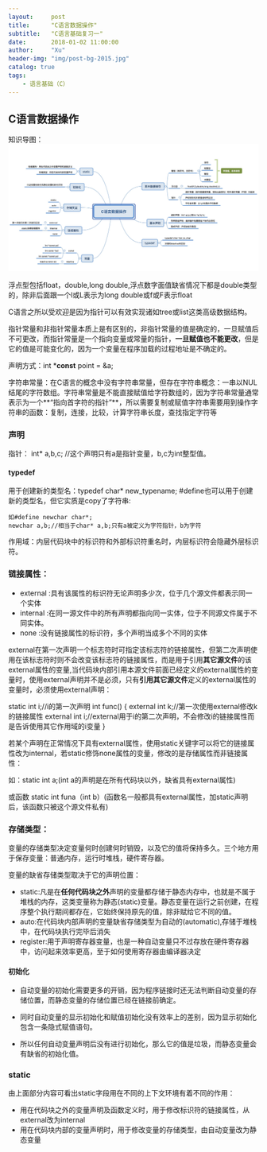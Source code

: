 ```yaml
---
layout:     post
title:      "C语言数据操作"
subtitle:   "C语言基础复习一"
date:       2018-01-02 11:00:00
author:     "Xu"
header-img: "img/post-bg-2015.jpg"
catalog: true
tags:
    - 语言基础（C）
---
```

## C语言数据操作

知识导图：
![C_basedata](/img/C_basedata.png)


浮点型包括float，double,long double,浮点数字面值缺省情况下都是double类型的，除非后面跟一个l或L表示为long double或f或F表示float

C语言之所以受欢迎是因为指针可以有效实现诸如tree或list这类高级数据结构。

指针常量和非指针常量本质上是有区别的，非指针常量的值是确定的，一旦赋值后不可更改，而指针常量是一个指向变量或常量的指针，**一旦赋值也不能更改**，但是它的值是可能变化的，因为一个变量在程序加载的过程地址是不确定的。

声明方式：int ***const** point = &a;

字符串常量：在C语言的概念中没有字符串常量，但存在字符串概念：一串以NUL结尾的字符数组。字符串常量是不能直接赋值给字符数组的，因为字符串常量通常表示为一个**“指向首字符的指针”**，所以需要复制或赋值字符串需要用到操作字符串的函数：复制，连接，比较，计算字符串长度，查找指定字符等

### 声明

指针：
int* a,b,c; //这个声明只有a是指针变量，b,c为int整型值。

#### typedef
用于创建新的类型名：typedef char* new_typename;   #define也可以用于创建新的类型名，但它实质是copy了字符串:

```
如#define newchar char*;
newchar a,b;//相当于char* a,b;只有a被定义为字符指针，b为字符
```
作用域：内层代码块中的标识符和外部标识符重名时，内层标识符会隐藏外层标识符。

### 链接属性：

* external :具有该属性的标识符无论声明多少次，位于几个源文件都表示同一个实体
* internal :在同一源文件中的所有声明都指向同一实体，位于不同源文件属于不同实体。
* none :没有链接属性的标识符，多个声明当成多个不同的实体

external在第一次声明一个标志符时可指定该标志符的链接属性，但第二次声明使用在该标志符时则不会改变该标志符的链接属性，而是用于引用**其它源文件**的该external属性的变量,当代码块内部引用本源文件前面已经定义的external属性的变量时，使用external声明并不是必须，只有**引用其它源文件**定义的external属性的变量时，必须使用external声明：

static int i;//i的第一次声明
int func()
{
  external int k;//第一次使用external修改k的链接属性
  external int i;//external用于i的第二次声明，不会修改i的链接属性而是告诉使用其它作用域的i变量
}

若某个声明在正常情况下具有external属性，使用static关键字可以将它的链接属性改为internal，若static修饰none属性的变量，修改的是存储属性而非链接属性：

如：static int a;(int a的声明是在所有代码块以外，缺省具有external属性)

或函数 static int funa（int b）(函数名一般都具有external属性，加static声明后，该函数只被这个源文件私有)

### 存储类型：
变量的存储类型决定变量何时创建何时销毁，以及它的值将保持多久。三个地方用于保存变量：普通内存，运行时堆栈，硬件寄存器。

变量的缺省存储类型取决于它的声明位置：

* static:凡是在**任何代码块之外**声明的变量都存储于静态内存中，也就是不属于堆栈的内存，这类变量称为静态(static)变量。静态变量在运行之前创建，在程序整个执行期间都存在，它始终保持原先的值，除非赋给它不同的值。
* auto:在代码块内部声明的变量缺省存储类型为自动的(automatic),存储于堆栈中，在代码块执行完毕后消失
* register:用于声明寄存器变量，也是一种自动变量只不过存放在硬件寄存器中，访问起来效率更高，至于如何使用寄存器由编译器决定

#### 初始化
* 自动变量的初始化需要更多的开销，因为程序链接时还无法判断自动变量的存储位置，而静态变量的存储位置已经在链接前确定。

* 同时自动变量的显示初始化和赋值初始化没有效率上的差别，因为显示初始化包含一条隐式赋值语句。

* 所以任何自动变量声明后没有进行初始化，那么它的值是垃圾，而静态变量会有缺省的初始化值。

### static

由上面部分内容可看出static字段用在不同的上下文环境有着不同的作用：
* 用在代码块之外的变量声明及函数定义时，用于修改标识符的链接属性，从external改为internal
* 用在代码块内部的变量声明时，用于修改变量的存储类型，由自动变量改为静态变量


